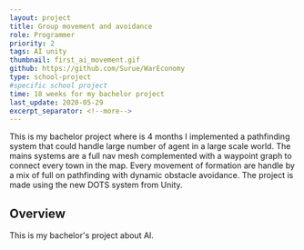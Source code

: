 ```yaml
---
layout: project
title: Group movement and avoidance
role: Programmer
priority: 2
tags: AI unity
thumbnail: first_ai_movement.gif
github: https://github.com/Surue/WarEconomy
type: school-project
#specific school project
time: 18 weeks for my bachelor project
last_update: 2020-05-29
excerpt_separator: <!--more-->
---
```

This is my bachelor project where is 4 months I implemented a pathfinding system that could handle large number of agent in a large scale world. The mains systems are a full nav mesh
complemented with a waypoint graph to connect every town in the map. Every movement of formation are handle by a mix of full on pathfinding with dynamic obstacle avoidance. The project
is made using the new DOTS system from Unity.
<!--more-->

## Overview
This is my bachelor's project about AI.